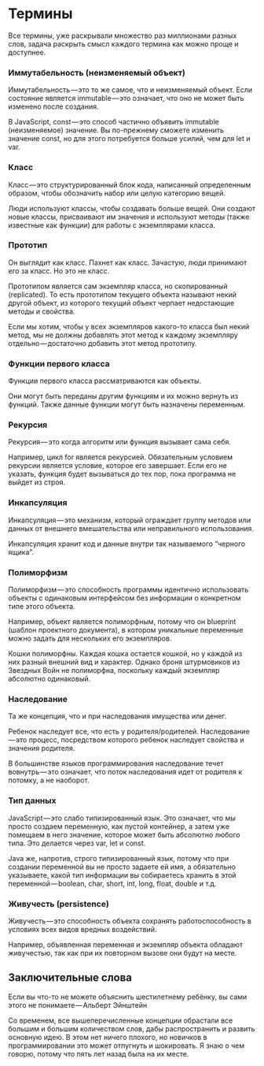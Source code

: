 # Термины

Все термины, уже раскрывали множество раз миллионами разных слов, задача раскрыть смысл каждого термина как можно проще и доступнее.

### Иммутабельность (неизменяемый объект)

Иммутабельность — это то же самое, что и неизменяемый объект. Если состояние является immutable — это означает, что оно не может быть изменено после создания.

В JavaScript, const — это способ частично объявить immutable (неизменяемое) значение. Вы по-прежнему сможете изменить значение const, но для этого потребуется больше усилий, чем для let и var.

### Класс

Класс — это структурированный блок кода, написанный определенным образом, чтобы обозначить набор или целую категорию вещей.

Люди используют классы, чтобы создавать больше вещей. Они создают новые классы, присваивают им значения и используют методы (также известные как функции) для работы с экземплярами класса.

### Прототип

Он выглядит как класс. Пахнет как класс. Зачастую, люди принимают его за класс. Но это не класс.

Прототипом является сам экземпляр класса, но скопированный (replicated). То есть прототипом текущего объекта называют некий другой объект, из которого текущий объект черпает недостающие методы и свойства.

Если мы хотим, чтобы у всех экземпляров какого-то класса был некий метод, мы не должны добавлять этот метод к каждому экземпляру отдельно — достаточно добавить этот метод прототипу.

### Функции первого класса

Функции первого класса рассматриваются как объекты.

Они могут быть переданы другим функциям и их можно вернуть из функций. Также данные функции могут быть назначены переменным.

### Рекурсия

Рекурсия — это когда алгоритм или функция вызывает сама себя.

Например, цикл for является рекурсией. Обязательным условием рекурсии является условие, которое его завершает. Если его не указать, функция будет вызываться до тех пор, пока программа не выйдет из строя.

### Инкапсуляция

Инкапсуляция — это механизм, который ограждает группу методов или данных от внешнего вмешательства или неправильного использования.

Инкапсуляция хранит код и данные внутри так называемого “черного ящика”.

### Полиморфизм

Полиморфизм — это способность программы идентично использовать объекты с одинаковым интерфейсом без информации о конкретном типе этого объекта.

Например, объект является полиморфным, потому что он blueprint (шаблон проектного документа), в котором уникальные переменные можно задать для нескольких его экземпляров.

Кошки полиморфны. Каждая кошка остается кошкой, но у каждой из них разный внешний вид и характер. Однако броня штурмовиков из Звездных Войн не полиморфна, поскольку каждый экземпляр абсолютно одинаковый.

### Наследование

Та же концепция, что и при наследования имущества или денег.

Ребенок наследует все, что есть у родителя/родителей. Наследование — это процесс, посредством которого ребенок наследует свойства и значения родителя.

В большинстве языков программирования наследование течет вовнутрь — это означает, что поток наследования идет от родителя к потомку, а не наоборот.

### Тип данных

JavaScript — это слабо типизированный язык. Это означает, что мы просто создаем переменную, как пустой контейнер, а затем уже помещаем в него значение, которое может быть абсолютно любого типа. Это делается через var, let и const.

Java же, напротив, строго типизированный язык, потому что при создании переменной вы не просто задаете ей имя, а обязательно указываете, какой тип информации вы собираетесь хранить в этой переменной — boolean, char, short, int, long, float, double и т.д.

### Живучесть (persistence)

Живучесть — это способность объекта сохранять работоспособность в условиях всех видов вредных воздействий.

Например, объявленная переменная и экземпляр объекта обладают живучестью, так как при их повторном вызове они будут на месте.

## Заключительные слова

Если вы что-то не можете объяснить шестилетнему ребёнку, вы сами этого не понимаете — Альберт Эйнштейн

Со временем, все вышеперечисленные концепции обрастали все большим и большим количеством слов, дабы распространить и развить основную идею. В этом нет ничего плохого, но новичков в программировании это может отпугнуть и шокировать. Я знаю о чем говорю, потому что пять лет назад была на их месте.
